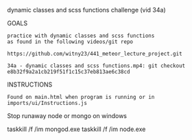 
dynamic classes and scss functions challenge (vid 34a) 



GOALS

    practice with dynamic classes and scss functions
    as found in the following videos/git repo

    https://github.com/witny23/441_meteor_lecture_project.git

    34a - dynamic classes and scss functions.mp4: git checkout e8b32f9a2a1cb219f51f1c15c37eb813ae6c38cd
        






INSTRUCTIONS

    Found on main.html when program is running or in imports/ui/Instructions.js



Stop runaway node or mongo on windows

taskkill /f /im mongod.exe
taskkill /f /im node.exe